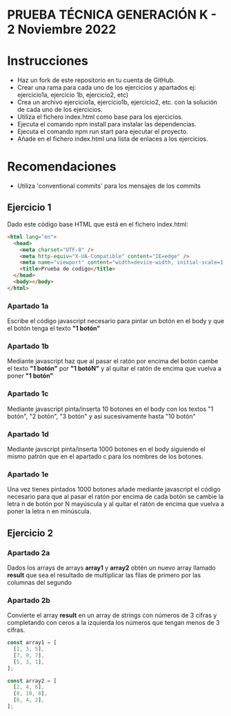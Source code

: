 # PRUEBA TÉCNICA GENERACIÓN K - 2 Noviembre 2022

# Instrucciones

- Haz un fork de este repositorio en tu cuenta de GitHub.
- Crear una rama para cada uno de los ejercicios y apartados ej: ejercicio1a, ejercicio 1b, ejercicio2, etc)
- Crea un archivo ejercicio1a, ejercicio1b, ejercicio2, etc. con la solución de cada uno de los ejercicios.
- Utiliza el fichero index.html como base para los ejercicios.
- Ejecuta el comando npm install para instalar las dependencias.
- Ejecuta el comando npm run start para ejecutar el proyecto.
- Añade en el fichero index.html una lista de enlaces a los ejercicios.

# Recomendaciones

- Utiliza 'conventional commits' para los mensajes de los commits

## Ejercicio 1

Dado este código base HTML que está en el fichero index.html:

```html
<html lang="en">
  <head>
    <meta charset="UTF-8" />
    <meta http-equiv="X-UA-Compatible" content="IE=edge" />
    <meta name="viewport" content="width=device-width, initial-scale=1.0" />
    <title>Prueba de codigo</title>
  </head>
  <body></body>
</html>
```

### Apartado 1a

Escribe el código javascript necesario para pintar un botón en el body y que el botón tenga el texto **"1 botón"**

### Apartado 1b

Mediante javascript haz que al pasar el ratón por encima del botón cambe el texto **"1 botón"** por **"1 botóN"** y al quitar el ratón de encima que vuelva a poner **"1 botón"**

### Apartado 1c

Mediante javascript pinta/inserta 10 botones en el body con los textos "1 botón", "2 botón", "3 botón" y así sucesivamente hasta "10 botón"

### Apartado 1d

Mediante javscript pinta/inserta 1000 botones en el body siguiendo el mismo patrón que en el apartado c para los nombres de los botones.

### Apartado 1e

Una vez tienes pintados 1000 botones añade mediante javascript el código necesario para que al pasar el ratón por encima de cada botón se cambie la letra n de botón por N mayúscula y al quitar el ratón de encima que vuelva a poner la letra n en minúscula.

## Ejercicio 2

### Apartado 2a

Dados los arrays de arrays **array1** y **array2** obtén un nuevo array llamado **result** que sea el resultado de multiplicar las filas de primero por las columnas del segundo

### Apartado 2b

Convierte el array **result** en un array de strings con números de 3 cifras y completando con ceros a la izquierda los números que tengan menos de 3 cifras.

```javascript
const array1 = [
  [1, 3, 5],
  [7, 9, 7],
  [5, 3, 1],
];

const array2 = [
  [2, 4, 6],
  [8, 10, 8],
  [6, 4, 2],
];
```
